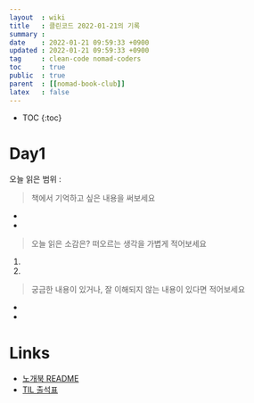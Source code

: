 ```yaml
---
layout  : wiki
title   : 클린코드 2022-01-21의 기록
summary : 
date    : 2022-01-21 09:59:33 +0900
updated : 2022-01-21 09:59:33 +0900
tag     : clean-code nomad-coders
toc     : true
public  : true
parent  : [[nomad-book-club]]
latex   : false
---
```

* TOC
{:toc}

# Day1
오늘 읽은 범위 : 
> 책에서 기억하고 싶은 내용을 써보세요
* 
* 

> 오늘 읽은 소감은? 떠오르는 생각을 가볍게 적어보세요
1. 
2. 

> 궁금한 내용이 있거나, 잘 이해되지 않는 내용이 있다면 적어보세요
* 
* 

# Links
* [노개북 README](https://nomadcoders.oopy.io/readme?utm_source=Nomad_Book_Club%231&utm_campaign=853979327e-EMAIL_CAMPAIGN_2022_01_20_09_04&utm_medium=email&utm_term=0_26f5b50d66-853979327e-357549064)
* [TIL 출석표](https://docs.google.com/spreadsheets/d/1Cy2NOnfFDP6Y1snkd3nL5VidLDmBq8C9696iTwbc_K0/edit#gid=0)